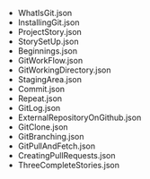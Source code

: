 - WhatIsGit.json
- InstallingGit.json
- ProjectStory.json
- StorySetUp.json
- Beginnings.json
- GitWorkFlow.json
- GitWorkingDirectory.json
- StagingArea.json
- Commit.json
- Repeat.json
- GitLog.json
- ExternalRepositoryOnGithub.json
- GitClone.json
- GitBranching.json
- GitPullAndFetch.json
- CreatingPullRequests.json
- ThreeCompleteStories.json